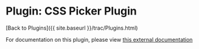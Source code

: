 # Plugin: CSS Picker Plugin

[Back to Plugins]({{ site.baseurl }}/trac/Plugins.html)

For documentation on this plugin, please view [this external documentation](http://bitbucket.org/rovangju/xinha_csspicker/wiki/Home)
